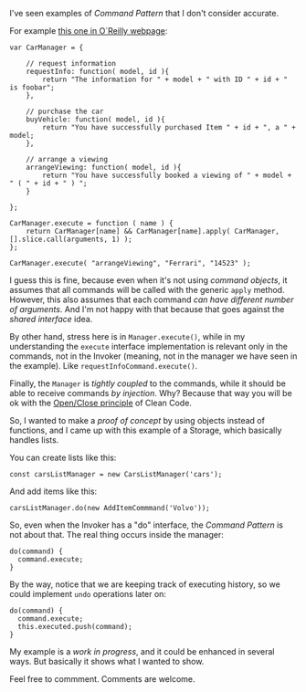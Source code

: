 I've seen examples of *Command Pattern* that I don't consider accurate. 

For example [this one in O`Reilly webpage](https://www.oreilly.com/library/view/learning-javascript-design/9781449334840/ch09s08.html): 

```
var CarManager = {
  
    // request information
    requestInfo: function( model, id ){
        return "The information for " + model + " with ID " + id + " is foobar";
    },
    
    // purchase the car
    buyVehicle: function( model, id ){
        return "You have successfully purchased Item " + id + ", a " + model;
    },
    
    // arrange a viewing
    arrangeViewing: function( model, id ){
        return "You have successfully booked a viewing of " + model + " ( " + id + " ) ";
    }

};

CarManager.execute = function ( name ) {
    return CarManager[name] && CarManager[name].apply( CarManager, [].slice.call(arguments, 1) );
};

CarManager.execute( "arrangeViewing", "Ferrari", "14523" );

```

I guess this is fine, because even when it's not using *command objects*, it assumes that all commands will be called with the generic `apply` method. However, this also assumes that each command _can have different number of arguments_. And I'm not happy with that because that goes against the _shared interface_ idea.

By other hand, stress here is in `Manager.execute()`, while in my understanding the `execute` interface implementation is relevant only in the commands, not in the Invoker (meaning, not in the manager we have seen in the example). Like `requestInfoCommand.execute()`.

Finally, the `Manager` is *tightly coupled* to the commands, while it should be able to receive commands _by injection_. Why? Because that way you will be ok with the [Open/Close principle](https://en.wikipedia.org/wiki/Open%E2%80%93closed_principle) of Clean Code.

So, I wanted to make a _proof of concept_ by using objects instead of functions, and I came up with this example of a Storage, which basically handles lists. 

You can create lists like this:

`const carsListManager = new CarsListManager('cars');`

And add items like this:

`carsListManager.do(new AddItemCommmand('Volvo'));`

So, even when the Invoker has a "do" interface, the *Command Pattern* is not about that. The real thing occurs inside the manager:

```
do(command) {
  command.execute;
} 
```

By the way, notice that we are keeping track of executing history, so we could implement `undo` operations later on:

```
do(command) {
  command.execute;
  this.executed.push(command);
} 
```

My example is a _work in progress_, and it could be enhanced in several ways. But basically it shows what I wanted to show. 

Feel free to commment. Comments are welcome.
 
